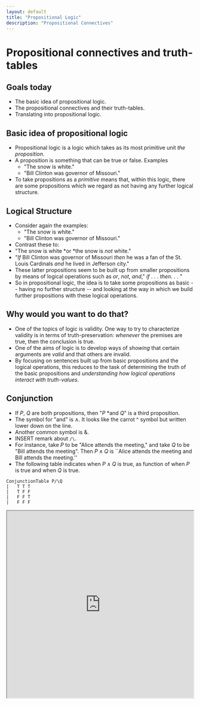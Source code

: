 ```yaml
---
layout: default
title: "Propositional Logic"
description: "Propositional Connectives"
---
```


<script>
  MathJax = {
    tex: {inlineMath: [['$', '$'], ['\\(', '\\)']]}
  };
  </script>
  <script id="MathJax-script" async src="https://cdn.jsdelivr.net/npm/mathjax@3/es5/tex-chtml.js"></script>



# Propositional connectives and truth-tables

## Goals today

-   The basic idea of propositional logic.
-   The propositional connectives and their truth-tables.
-   Translating into propositional logic.

## Basic idea of propositional logic

-   Propositional logic is a logic which takes as its most
    primitive unit *the proposition*.
-   A proposition is something that can be true or false. Examples
    - "The snow is white."
    - "Bill Clinton was governor of Missouri."
-   To take propositions as a *primitive* means that, within this logic,
    there are some propositions which we regard as not having any
    further logical structure.

## Logical Structure

-   Consider again the examples:
    - "The snow is white."
    - "Bill Clinton was governor of Missouri."
-   Contrast these to:
  - "The snow is white *or *the snow is *not* white."
  - "*If* Bill Clinton was governor of Missouri *then* he was a fan of the St. Louis Cardinals *and* he lived in Jefferson city."
-   These latter propositions seem to be built up from smaller
    propositions by means of logical operations such as *or*, *not*,
    *and*," *if* . . . *then*. . . "
-   So in propositional logic, the idea is to take some propositions as
    basic \-- having no further structure \-- and looking at the way in
    which we build further propositions with these logical operations.

## Why would you want to do that?

-   One of the topics of logic is validity. One way to try to characterize validity is in terms of
    truth-preservation: *whenever* the premises are true, then the
    conclusion is true.
-   One of the aims of logic is to develop ways of *showing* that
    certain arguments are *valid* and that others are invalid.
-   By focusing on sentences built up from basic propositions and the
    logical operations, this reduces to the task of determining the
    truth of the basic propositions and *understanding how logical
    operations interact with truth-values*.


## Conjunction

-   If $P$, $Q$ are both propositions, then "$P$ *and $Q$" is a third proposition.
-   The symbol for "and" is $\wedge$. It looks like the carrot ^ symbol but written lower down on the line.
-   Another common symbol is &.
-   INSERT remark about `/\`.
-   For instance, take *P* to be "Alice attends the meeting," and take *Q* to be "Bill attends
        the meeting". Then $P\wedge Q$ is ``Alice attends the meeting and Bill attends the meeting.''
-  The following table indicates when $P\wedge Q$ is true, as function of when $P$ is true and when $Q$ is true.

~~~{.TruthTable .Simple options="strictGivens autoAtoms nocounterexample nocheck" submission="none"}
ConjunctionTable P/\Q
|   T T T
|   T F F
|   F F T
|   F F F
~~~

<iframe src="https://carnap.io/shared/walsh@g.ucla.edu/Week01-exc" width="500" height="500"></iframe>
